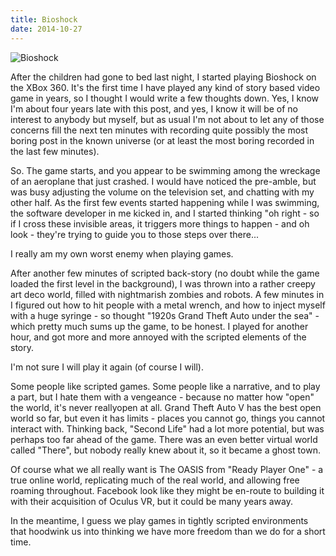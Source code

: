 ```yaml
---
title: Bioshock
date: 2014-10-27
---
```


![Bioshock](https://source.unsplash.com/03UCoidYvXw/1600x900)

After the children had gone to bed last night, I started playing Bioshock on the XBox 360. It's the first time I have played any kind of story based video game in years, so I thought I would write a few thoughts down. Yes, I know I'm about four years late with this post, and yes, I know it will be of no interest to anybody but myself, but as usual I'm not about to let any of those concerns fill the next ten minutes with recording quite possibly the most boring post in the known universe (or at least the most boring recorded in the last few minutes).

So. The game starts, and you appear to be swimming among the wreckage of an aeroplane that just crashed. I would have noticed the pre-amble, but was busy adjusting the volume on the television set, and chatting with my other half. As the first few events started happening while I was swimming, the software developer in me kicked in, and I started thinking "oh right - so if I cross these invisible areas, it triggers more things to happen - and oh look - they're trying to guide you to those steps over there...

I really am my own worst enemy when playing games.

After another few minutes of scripted back-story (no doubt while the game loaded the first level in the background), I was thrown into a rather creepy art deco world, filled with nightmarish zombies and robots. A few minutes in I figured out how to hit people with a metal wrench, and how to inject myself with a huge syringe - so thought "1920s Grand Theft Auto under the sea" - which pretty much sums up the game, to be honest. I played for another hour, and got more and more annoyed with the scripted elements of the story.

I'm not sure I will play it again (of course I will).

Some people like scripted games. Some people like a narrative, and to play a part, but I hate them with a vengeance - because no matter how "open" the world, it's never reallyopen at all. Grand Theft Auto V has the best open world so far, but even it has limits - places you cannot go, things you cannot interact with. Thinking back, "Second Life" had a lot more potential, but was perhaps too far ahead of the game. There was an even better virtual world called "There", but nobody really knew about it, so it became a ghost town.

Of course what we all really want is The OASIS from "Ready Player One" - a true online world, replicating much of the real world, and allowing free roaming throughout. Facebook look like they might be en-route to building it with their acquisition of Oculus VR, but it could be many years away.

In the meantime, I guess we play games in tightly scripted environments that hoodwink us into thinking we have more freedom than we do for a short time.